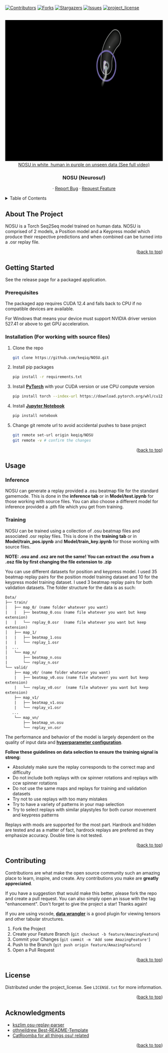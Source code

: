 <!-- Improved compatibility of back to top link: See: https://github.com/othneildrew/Best-README-Template/pull/73 -->
<a id="readme-top"></a>
<!--
*** Thanks for checking out the Best-README-Template. If you have a suggestion
*** that would make this better, please fork the repo and create a pull request
*** or simply open an issue with the tag "enhancement".
*** Don't forget to give the project a star!
*** Thanks again! Now go create something AMAZING! :D
-->



<!-- PROJECT SHIELDS -->
<!--
*** I'm using markdown "reference style" links for readability.
*** Reference links are enclosed in brackets [ ] instead of parentheses ( ).
*** See the bottom of this document for the declaration of the reference variables
*** for contributors-url, forks-url, etc. This is an optional, concise syntax you may use.
*** https://www.markdownguide.org/basic-syntax/#reference-style-links
-->
[![Contributors][contributors-shield]][contributors-url]
[![Forks][forks-shield]][forks-url]
[![Stargazers][stars-shield]][stars-url]
[![Issues][issues-shield]][issues-url]
[![project_license][license-shield]][license-url]



<!-- PROJECT LOGO -->
<br />
<div align="center">
  <a href="https://github.com/keqiq/NOSU">
    <img src="preview.gif" alt="Logo" width="800" height="450">
    </br>
    <a href="">NOSU in white, human in purple on unseen data (See full video)</a>
  </a>

<h3 align="center">NOSU (Neurosu!)</h3>

  <p align="center">
    ·
    <a href="https://github.com/keqiq/NOSU/issues/new?labels=bug&template=bug-report---.md">Report Bug</a>
    ·
    <a href="https://github.com/keqiq/NOSU/issues/new?labels=enhancement&template=feature-request---.md">Request Feature</a>
  </p>
</div>



<!-- TABLE OF CONTENTS -->
<details>
  <summary>Table of Contents</summary>
  <ol>
    <li>
      <a href="#about-the-project">About The Project</a>
      <ul>
      </ul>
    </li>
    <li>
      <a href="#getting-started">Getting Started</a>
      <ul>
        <li><a href="#prerequisites">Prerequisites</a></li>
        <li><a href="#installation">Installation</a></li>
      </ul>
    </li>
    <li>
        <a href="#usage">Usage</a>
        <ul>
            <li><a href="#inference">Inference</a></li>
            <li><a href="#training">Training</a></li>
        </ul>
    </li>
    <li><a href="#contributing">Contributing</a></li>
    <li><a href="#license">License</a></li>
    <li><a href="#acknowledgments">Acknowledgments</a></li>
  </ol>
</details>



<!-- ABOUT THE PROJECT -->
## About The Project


<!-- Here's a blank template to get started. To avoid retyping too much info, do a search and replace with your text editor for the following: `keqiq`, `NOSU`, `twitter_handle`, `linkedin_username`, `email_client`, `email`, `project_title`, `project_description`, `project_license` -->
NOSU is a Torch Seq2Seq model trained on human data. NOSU is comprised of 2 models, a Position model and a Keypress model which produce their respective predictions and when combined can be turned into a .osr replay file.

<p align="right">(<a href="#readme-top">back to top</a>)</p>


<!-- GETTING STARTED -->
## Getting Started

See the release page for a packaged application.



### Prerequisites

The packaged app requires CUDA 12.4 and falls back to CPU if no compatible devices are available.

For Windows that means your device must support NVIDIA driver version 527.41 or above to get GPU acceleration.

### Installation (For working with source files)

1. Clone the repo
   ```sh
   git clone https://github.com/keqiq/NOSU.git
   ```
2. Install pip packages
   ```sh
   pip install -r requirements.txt
   ```
3. Install [**PyTorch**](https://pytorch.org/get-started/locally/) with your CUDA version or use CPU compute version
   ```sh
   pip install torch --index-url https://download.pytorch.org/whl/cu124 # CUDA 12.4 for example
   ```
4. Install [**Jupyter Notebook**](https://jupyter.org/install)
   ```sh
   pip install notebook
   ```

5. Change git remote url to avoid accidental pushes to base project
   ```sh
   git remote set-url origin keqiq/NOSU
   git remote -v # confirm the changes
   ```

<p align="right">(<a href="#readme-top">back to top</a>)</p>



<!-- USAGE EXAMPLES -->
## Usage

### Inference
NOSU can generate a replay provided a .osu beatmap file for the standard gamemode. This is done in the **inference tab** or in **Model/test.ipynb** for those working with source files. You can also choose a different model for inference provided a .pth file which you get from training. 

### Training
NOSU can be trained using a collection of .osu beatmap files and associated .osr replay files. This is done in the **training tab** or in **Model/train_pos.ipynb** and **Model/train_key.ipynb** for those working with source files.

**NOTE: .osu and .osz are not the same! You can extract the .osu from a .osz file by first changing the file extension to .zip**

You can use different datasets for position and keypress model. I used 35 beatmap replay pairs for the position model training dataset and 10 for the keypress model training dataset. I used 3 beatmap replay pairs for both validation datasets. The folder structure for the data is as such:
```
Data/
├── train/
│   ├── map_0/ (name folder whatever you want)
|   |   ├── beatmap_0.osu (name file whatever you want but keep extension)
|   |   └── replay_0.osr  (name file whatever you want but keep extension)
│   ├── map_1/
|   |   ├── beatmap_1.osu
|   |   └── replay_1.osr
|  ...
│   └── map_n/
|       ├── beatmap_n.osu
|       └── replay_n.osr
└── valid/
    ├── map_v0/ (name folder whatever you want)
    |   ├── beatmap_v0.osu (name file whatever you want but keep extension)
    |   └── replay_v0.osr  (name file whatever you want but keep extension)
    ├── map_v1/
    |   ├── beatmap_v1.osu
    |   └── replay_v1.osr
   ...
    └── map_vn/
        ├── beatmap_vn.osu
        └── replay_vn.osr
```

The performance and behavior of the model is largely dependent on the quality of input data and [**hyperparameter configuration**](hyperparameters.md).

**Follow these guidelines on data selection to ensure the training signal is strong:**
- Absolutely make sure the replay corresponds to the correct map and difficulty
- Do not include both replays with cw spinner rotations and replays with ccw spinner rotations
- Do not use the same maps and replays for training and validation datasets
- Try not to use replays with too many mistakes
- Try to have a variety of patterns in your map selection
- Try to select replays with similar playstyles for both cursor movement and keypress patterns

Replays with mods are supported for the most part. Hardrock and hidden are tested and as a matter of fact, hardrock replays are prefered as they emphasize accuracy. Double time is not tested.

<p align="right">(<a href="#readme-top">back to top</a>)</p>


<!-- CONTRIBUTING -->
## Contributing

Contributions are what make the open source community such an amazing place to learn, inspire, and create. Any contributions you make are **greatly appreciated**.

If you have a suggestion that would make this better, please fork the repo and create a pull request. You can also simply open an issue with the tag "enhancement".
Don't forget to give the project a star! Thanks again!

If you are using vscode, [**data wrangler**](https://marketplace.visualstudio.com/items?itemName=ms-toolsai.datawrangler) is a good plugin for viewing tensors and other tabular structures.

1. Fork the Project
2. Create your Feature Branch (`git checkout -b feature/AmazingFeature`)
3. Commit your Changes (`git commit -m 'Add some AmazingFeature'`)
4. Push to the Branch (`git push origin feature/AmazingFeature`)
5. Open a Pull Request

<p align="right">(<a href="#readme-top">back to top</a>)</p>


<!-- LICENSE -->
## License

Distributed under the project_license. See `LICENSE.txt` for more information.

<p align="right">(<a href="#readme-top">back to top</a>)</p>


<!-- ACKNOWLEDGMENTS -->
## Acknowledgments

* [kszlim osu-replay-parser](https://github.com/kszlim/osu-replay-parser)
* [othneildrew Best-README-Template](https://github.com/othneildrew/Best-README-Template)
* [CatRoomba for all things osu! related](https://osu.ppy.sh/users/18542903)

<p align="right">(<a href="#readme-top">back to top</a>)</p>



<!-- MARKDOWN LINKS & IMAGES -->
<!-- https://www.markdownguide.org/basic-syntax/#reference-style-links -->
[contributors-shield]: https://img.shields.io/github/contributors/keqiq/NOSU.svg?style=for-the-badge
[contributors-url]: https://github.com/keqiq/NOSU/graphs/contributors
[forks-shield]: https://img.shields.io/github/forks/keqiq/NOSU.svg?style=for-the-badge
[forks-url]: https://github.com/keqiq/NOSU/network/members
[stars-shield]: https://img.shields.io/github/stars/keqiq/NOSU.svg?style=for-the-badge
[stars-url]: https://github.com/keqiq/NOSU/stargazers
[issues-shield]: https://img.shields.io/github/issues/keqiq/NOSU.svg?style=for-the-badge
[issues-url]: https://github.com/keqiq/NOSU/issues
[license-shield]: https://img.shields.io/github/license/keqiq/NOSU.svg?style=for-the-badge
[license-url]: https://github.com/keqiq/NOSU/blob/master/LICENSE.txt